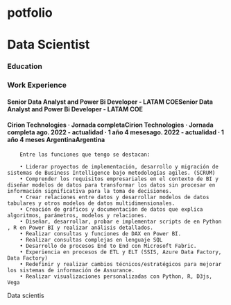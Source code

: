 # potfolio

# Data Scientist

### Education 

### Work Experience


#### Senior Data Analyst and Power Bi Developer - LATAM COESenior Data Analyst and Power Bi Developer - LATAM COE
#### Cirion Technologies · Jornada completaCirion Technologies · Jornada completa ago. 2022 - actualidad · 1 año 4 mesesago. 2022 - actualidad · 1 año 4 meses ArgentinaArgentina

        Entre las funciones que tengo se destacan:

        • Liderar proyectos de implementación, desarrollo y migración de sistemas de Business Intelligence bajo metodologías agiles. (SCRUM)
        • Comprender los requisitos empresariales en el contexto de BI y diseñar modelos de datos para transformar los datos sin procesar en información significativa para la toma de decisiones.
        • Crear relaciones entre datos y desarrollar modelos de datos tabulares y otros modelos de datos multidimensionales.
        • Creación de gráficos y documentación de datos que explica algoritmos, parámetros, modelos y relaciones.
        • Diseñar, desarrollar, probar e implementar scripts de en Python , R en Power BI y realizar análisis detallados.
        • Realizar consultas y funciones de DAX en Power BI.
        • Realizar consultas complejas en lenguaje SQL
        • Desarrollo de procesos End to End con Microsoft Fabric.
        • Experiencia en procesos de ETL y ELT (SSIS, Azure Data Factory, Data Factory)
        • Redefinir y realizar cambios técnicos/estratégicos para mejorar los sistemas de información de Assurance.
        • Realizar visualizaciones personalizadas con Python, R, D3js, Vega

Data scientis

